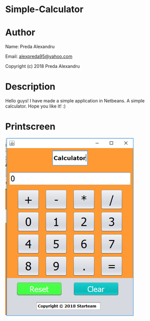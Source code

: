 # Simple-Calculator

# Author
Name: Preda Alexandru

Email: alexpreda95@yahoo.com

Copyright (c) 2018 Preda Alexandru

# Description
Hello guys!
I have made a simple application in Netbeans. A simple calculator. Hope you like it! :) 

# Printscreen
![alt text](https://github.com/predaalexandru/Simple-Calculator/blob/master/1.PNG "Printscreen Calculator")
